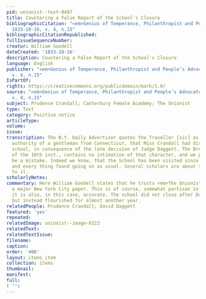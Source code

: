 ```yaml
---
pid: unionist--text-0407
title: Countering a False Report of the School's Closure
bibliographicCitation: "<em>Genius of Temperance, Philanthropist and People’s Advocate</em>
  1833-10-16, v. 4, n.15"
bibliographicCitationRepublished: 
fullIssueSequenceNumber: 
creator: William Goodell
dateCreated: '1833-10-16'
description: Countering a False Report of the School's Closure
language: English
publisher: "<em>Genius of Temperance, Philanthropist and People’s Advocate</em> 1833-10-16,
  v. 4, n.15"
IsPartOf: 
rights: https://creativecommons.org/publicdomain/mark/1.0/
source: "<em>Genius of Temperance, Philanthropist and People’s Advocate</em> 1833-10-16,
  v. 4, n.15"
subject: Prudence Crandall; Canterbury Female Academy; The Unionist
type: Text
category: Positive notice
articleType: 
volume: 
issue: 
transcription: The N.Y. Daily Advertiser quotes the Traveller [sic] as saying, on
  authority of a gentleman from Connecticut, that Miss Crandall had dismissed her
  school, in consequence of the late decision of Judge Daggett. The Brooklyn Unionist
  of the 10th inst., contains no intimation of that character, and we presume it to
  be a mistake. Indeed we know, that the School has been visited since the decision,
  and every thing found going on as usual. Several scholars are about to be added
  to it.
scholarlyNotes: 
commentary: Here William Goodell states that he trusts <em>The Unionist</em> over
  a major New York City paper. This is of course, somewhat partisan in nature, but
  it is also, in this case, accurate. The school did not close after Daggett's ruling,
  but instead flourished for almost another year.
relatedPeople: Prudence Crandall; David Daggett
featured: 'yes'
repeated: 
relatedImage: unionist--image-0223
relatedText: 
relatedTextIssue: 
filename: 
caption: 
order: '406'
layout: items_item
collection: items
thumbnail: 
manifest: 
full: 
! '': 
---
```

